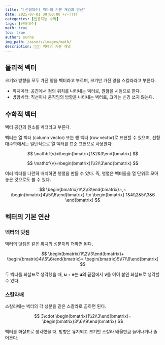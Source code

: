 ```yaml
---
title: "[선형대수] 벡터의 기본 개념과 연산"
date: 2025-07-01 00:00:00 +/-TTTT
categories: [인공지능 수학]
tags: [선형대수]
math: true
toc: true
author: sunho
img_path: /assets/images/math/
description: 👨‍👧‍👧 벡터의 기본 개념
---
```


## 물리적 벡터

크기와 방향을 모두 가진 양을 벡터라고 부르며, 크기만 가진 양을 스칼라라고 부른다.

- 위치벡터: 공간에서 점의 위치를 나타내는 벡터로, 원점을 시점으로 한다.
- 방향벡터: 직선이나 움직임의 방향을 나타내는 벡터로, 크기는 신경 쓰지 않는다.

## 수학적 벡터

벡터 공간의 원소를 벡터라고 부른다.

벡터는 열 벡터 (column vector) 또는 행 벡터 (row vector)로 표현할 수 있으며, 선형대수학에서는 일반적으로 열 벡터를 표준 표현으로 사용한다.

$$
\mathbf{v}=\begin{bmatrix}1&2&3\end{bmatrix}
$$

$$
\mathbf{v}=\begin{bmatrix}1\\2\\3\end{bmatrix}
$$

여러 벡터를 나란히 배치하면 행렬을 만들 수 있다. 즉, 행렬은 벡터들을 열 단위로 모아 놓은 것으로도 볼 수 있다.

$$
\begin{bmatrix}1\\2\\3\end{bmatrix}~,~
\begin{bmatrix}4\\5\\6\end{bmatrix}
\to
\begin{bmatrix}
1&4\\2&5\\3&6
\end{bmatrix}
$$

## 벡터의 기본 연산

### 벡터의 덧셈

벡터의 덧셈은 같은 위치의 성분끼리 더하면 된다.

$$
\begin{bmatrix}1\\2\\3\end{bmatrix}+
\begin{bmatrix}4\\5\\6\end{bmatrix}=
\begin{bmatrix}5\\7\\9\end{bmatrix}
$$

두 벡터를 화살표로 생각했을 때, $\mathbf{u}+\mathbf{v}$는 $\mathbf{u}$의 끝점에서 $\mathbf{v}$를 이어 붙인 화살표로 생각할 수 있다.

### 스칼라배

스칼라배는 벡터의 각 성분을 같은 스칼라로 곱하면 된다.

$$
3\cdot
\begin{bmatrix}1\\2\\3\end{bmatrix}=
\begin{bmatrix}3\\6\\9\end{bmatrix}
$$

벡터를 화살표로 생각했을 때, 방향은 유지되고 크기만 스칼라 배율만큼 늘어나거나 줄어든다.
